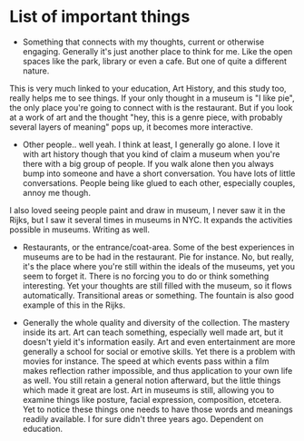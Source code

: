 # List of important things

- Something that connects with my thoughts, current or otherwise engaging. Generally it's just another place to think for me. Like the open spaces like the park, library or even a cafe. But one of quite a different nature.

This is very much linked to your education, Art History, and this study too, really helps me to see things. If your only thought in a museum is "I like pie", the only place you're going to connect with is the restaurant. But if you look at a work of art and the thought "hey, this is a genre piece, with probably several layers of meaning" pops up, it becomes more interactive.

- Other people.. well yeah. I think at least, I generally go alone. I love it with art history though that you kind of claim a museum when you're there with a big group of people. If you walk alone then you always bump into someone and have a short conversation. You have lots of little conversations. People being like glued to each other, especially couples, annoy me though. 

I also loved seeing people paint and draw in museum, I never saw it in the Rijks, but I saw it several times in museums in NYC. It expands the activities possible in museums. Writing as well.

- Restaurants, or the entrance/coat-area. Some of the best experiences in museums are to be had in the restaurant. Pie for instance. No, but really, it's the place where you're still within the ideals of the museums, yet you seem to forget it. There is no forcing you to do or think something interesting. Yet your thoughts are still filled with the museum, so it flows automatically. Transitional areas or something. The fountain is also good example of this in the Rijks.

- Generally the whole quality and diversity of the collection. The mastery inside its art. Art can teach something, especially well made art, but it doesn't yield it's information easily. Art and even entertainment are more generally a school for social or emotive skills. Yet there is a problem with movies for instance. The speed at which events pass within a film makes reflection rather impossible, and thus application to your own life as well. You still retain a general notion afterward, but the little things which made it great are lost. Art in museums is still, allowing you to examine things like posture, facial expression, composition, etcetera. Yet to notice these things one needs to have those words and meanings readily available. I for sure didn't three years ago. Dependent on education. 

